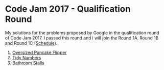 Code Jam 2017 - Qualification Round
========
My solutions for the problems proposed by Google in the qualification round of Code Jam 2017. 
I passed this round and I will join the Round 1A, Round 1B and Round 1C ([Schedule](https://code.google.com/codejam/schedule)).
 
1. [Oversized Pancake Flipper](https://code.google.com/codejam/contest/3264486/dashboard#s=p0)
2. [Tidy Numbers](https://code.google.com/codejam/contest/3264486/dashboard#s=p1)
3. [Bathroom Stalls](https://code.google.com/codejam/contest/3264486/dashboard#s=p2)
